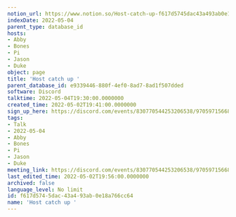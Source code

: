 ```yaml
---
notion_url: https://www.notion.so/Host-catch-up-f617d5745dac43a493ab0e18a766cc64
indexDate: 2022-05-04
parent_type: database_id
hosts:
- Abby
- Bones
- Pi
- Jason
- Duke
object: page
title: 'Host catch up '
parent_database_id: e9339446-880f-4ef0-8ad7-8ad1f507dded
software: Discord
talktime: 2022-05-04T19:30:00.0000000
created_time: 2022-05-02T19:41:00.0000000
sign_up_here: https://discord.com/events/830770544253206538/970597156681568276
tags:
- Talk
- 2022-05-04
- Abby
- Bones
- Pi
- Jason
- Duke
meeting_link: https://discord.com/events/830770544253206538/970597156681568276
last_edited_time: 2022-05-02T19:56:00.0000000
archived: false
language_level: No limit
id: f617d574-5dac-43a4-93ab-0e18a766cc64
name: 'Host catch up '
---
```






